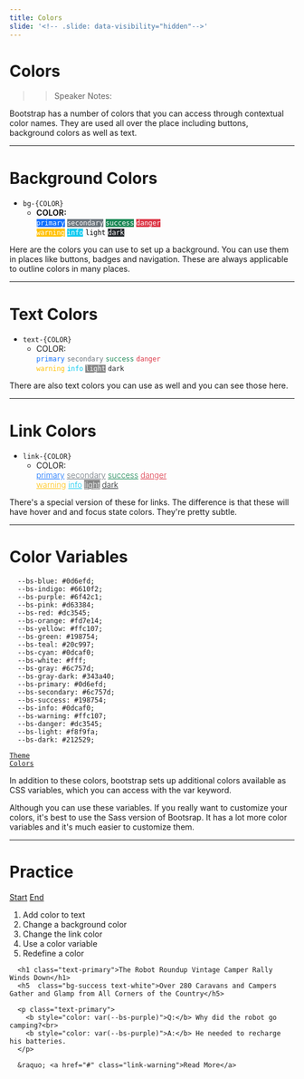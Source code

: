 ```yaml
---
title: Colors
slide: '<!-- .slide: data-visibility="hidden"-->'
---
```


<!-- .slide: data-state="layout-title" class="bg-dark"-->

# Colors

> > Speaker Notes:

Bootstrap has a number of colors that you can access through contextual color names. They are used all over the place including buttons, background colors as well as text.

---

<!-- .slide: data-state="layout-code-list" -->

# Background Colors

- `bg-{COLOR}`
  - <b>COLOR:</b><br>
    <code class="btn btn-secondary" style="border: transparent; background:#0d6efd; color: white">primary</code>
    <code class="btn btn-secondary" style="border: transparent; background:#6c757d; color: white">secondary</code>
    <code class="btn btn-secondary" style="border: transparent; background:#198754; color: white">success</code>
    <code class="btn btn-secondary" style="border: transparent; background:#dc3545; color: white">danger</code><br>
    <code class="btn btn-secondary" style="border: transparent; background:#ffc107; color: white">warning</code>
    <code class="btn btn-secondary" style="border: transparent; background:#0dcaf0; color: white">info</code>
    <code class="btn btn-secondary" style="border: transparent; background:#f8f9fa; color: black">light</code>
    <code class="btn btn-secondary" style="border: transparent; background:#212529; color: white">dark</code>

> >

Here are the colors you can use to set up a background. You can use them in places like buttons, badges and navigation. These are always applicable to outline colors in many places.

---

<!-- .slide: data-state="layout-code-list" -->

# Text Colors

- `text-{COLOR}`
  - COLOR:<br>
    <code class="btn btn-outline-secondary" style="background:transparent; color: #0d6efd">primary</code>
    <code class="btn btn-outline-secondary" style="background:transparent; color: #6c757d">secondary</code>
    <code class="btn btn-outline-secondary" style="background:transparent; color: #198754">success</code>
    <code class="btn btn-outline-secondary" style="background:transparent; color: #dc3545">danger</code><br>
    <code class="btn btn-outline-secondary" style="background:transparent; color: #ffc107">warning</code>
    <code class="btn btn-outline-secondary" style="background:transparent; color: #0dcaf0">info</code>
    <code class="btn btn-outline-secondary" style="background:#888; color: #f8f9fa">light</code>
    <code class="btn btn-outline-secondary" style="background:transparent; color: #212529">dark</code>

> >

There are also text colors you can use as well and you can see those here.

---

<!-- .slide: data-state="layout-code-list" -->

# Link Colors

- `link-{COLOR}`
  - COLOR:<br>
    <a href="#" class="link-secondary d-inline-block m-1 p-1" style="font-weight: 300; text-decoration: underline; background:transparent; color: #0d6efd">primary</a>
    <a href="#" class="link-secondary d-inline-block m-1 p-1" style="font-weight: 300; text-decoration: underline; background:transparent; color: #6c757d">secondary</a>
    <a href="#" class="link-secondary d-inline-block m-1 p-1" style="font-weight: 300; text-decoration: underline; background:transparent; color: #198754">success</a>
    <a href="#" class="link-secondary d-inline-block m-1 p-1" style="font-weight: 300; text-decoration: underline; background:transparent; color: #dc3545">danger</a><br>
    <a href="#" class="link-secondary d-inline-block m-1 p-1" style="font-weight: 300; text-decoration: underline; background:transparent; color: #ffc107">warning</a>
    <a href="#" class="link-secondary d-inline-block m-1 p-1" style="font-weight: 300; text-decoration: underline; background:transparent; color: #0dcaf0">info</a>
    <a href="#" class="link-secondary d-inline-block m-1 p-1" style="font-weight: 300; text-decoration: underline; background:#888; color: #f8f9fa">light</a>
    <a href="#" class="link-secondary d-inline-block m-1 p-1" style="font-weight: 300; text-decoration: underline; background:transparent; color: #212529">dark</a>

> >

There's a special version of these for links. The difference is that these will have hover and and focus state colors. They're pretty subtle.

---

<!-- .slide: data-state="layout-code-list" -->

# Color Variables

```
  --bs-blue: #0d6efd;
  --bs-indigo: #6610f2;
  --bs-purple: #6f42c1;
  --bs-pink: #d63384;
  --bs-red: #dc3545;
  --bs-orange: #fd7e14;
  --bs-yellow: #ffc107;
  --bs-green: #198754;
  --bs-teal: #20c997;
  --bs-cyan: #0dcaf0;
  --bs-white: #fff;
  --bs-gray: #6c757d;
  --bs-gray-dark: #343a40;
  --bs-primary: #0d6efd;
  --bs-secondary: #6c757d;
  --bs-success: #198754;
  --bs-info: #0dcaf0;
  --bs-warning: #ffc107;
  --bs-danger: #dc3545;
  --bs-light: #f8f9fa;
  --bs-dark: #212529;
```

<a href="https://getbootstrap.com/docs/5.0/customize/color/#theme-colors" target="_blank"><code class="code-exciting mt-3">Theme Colors</code></a>

> >

In addition to these colors, bootstrap sets up additional colors available as CSS variables, which you can access with the var keyword.

Although you can use these variables. If you really want to customize your colors, it's best to use the Sass version of Bootsrap. It has a lot more color variables and it's much easier to customize them.

---

<!-- .slide: data-state="layout-title" class="bg-dark"-->

# Practice

<div class="btn-group mt-3" role="group" aria-label="Basic example">
  <a type="button" class="animate__animated animate__backInLeft btn btn-lg btn-exciting text-white" href="https://codepen.io/planetoftheweb/pen/zYNdxJz" target="_blank">Start</a>
  <a type="button" class="animate__animated animate__backInRight animate__slow btn btn-lg btn-primary text-white" href="https://codepen.io/planetoftheweb/pen/zYNdxWw?editors=1100" target="_blank">End</a>
</div>

1. Add color to text
1. Change a background color
1. Change the link color
1. Use a color variable
1. Redefine a color

> >

```
  <h1 class="text-primary">The Robot Roundup Vintage Camper Rally Winds Down</h1>
  <h5  class="bg-success text-white">Over 280 Caravans and Campers Gather and Glamp from All Corners of the Country</h5>

  <p class="text-primary">
    <b style="color: var(--bs-purple)">Q:</b> Why did the robot go camping?<br>
    <b style="color: var(--bs-purple)">A:</b> He needed to recharge his batteries.
  </p>

  &raquo; <a href="#" class="link-warning">Read More</a>
```
